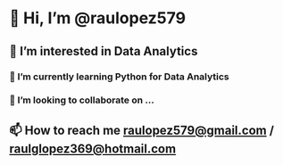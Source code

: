 #  👋 Hi, I’m @raulopez579
## 👀 I’m interested in Data Analytics
### 🌱 I’m currently learning Python for Data Analytics
### 💞️ I’m looking to collaborate on ...
## 📫 How to reach me raulopez579@gmail.com / raulglopez369@hotmail.com

<!---
raulopez579/raulopez579 is a ✨ special ✨ repository because its `README.md` (this file) appears on your GitHub profile.
You can click the Preview link to take a look at your changes.
--->

